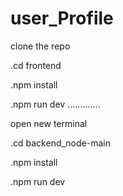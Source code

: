 # user_Profile

clone the repo

.cd frontend

.npm install

.npm run dev
.............

open new terminal

.cd backend_node-main

.npm install

.npm run dev
